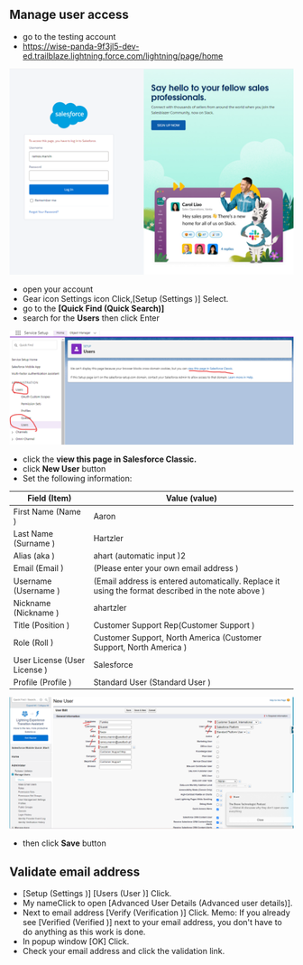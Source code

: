 ## Manage user access

- go to the testing account
- https://wise-panda-9f3jl5-dev-ed.trailblaze.lightning.force.com/lightning/page/home

![Salesforce Organization](../images/salesforce-organization-preparation-for-users/saleforce-1.png "Salesforce Organization")

- open your account
- Gear icon Settings icon Click,[Setup (Settings )] Select.
- go to the **[Quick Find (Quick Search)]** 
- search for the **Users** then click Enter

![Salesforce Organization](../images/customize-your-organization-to-support-new-business-units/customize-organization-1.png "Salesforce Organization")

- click the **view this page in Salesforce Classic.**
- click **New User** button
- Set the following information:

| **Field (Item)**                         | **Value (value)**      |
| ---------------------------------------- | ---------------------- |
| First Name (Name )      | Aaron |
| Last Name (Surname )        | Hartzler                   |
| Alias (aka )  | ahart (automatic input )2                      |
| Email (Email )  | (Please enter your own email address )                      |
| Username (Username )  | (Email address is entered automatically. Replace it using the format described in the note above )                      |
| Nickname (Nickname )  | ahartzler                      |
| Title (Position )  | Customer Support Rep(Customer Support )                      |
| Role (Roll )  | Customer Support, North America (Customer Support, North America )                     |
| User License (User License )  | Salesforce                      |
| Profile (Profile )  | Standard User (Standard User )                      |

![Salesforce Organization](../images/customize-your-organization-to-support-new-business-units/customize-organization-2.png "Salesforce Organization")

- then click **Save** button

## Validate email address

- [Setup (Settings )] [Users (User )] Click.
- My nameClick to open [Advanced User Details (Advanced user details)].
- Next to email address [Verify (Verification )] Click. Memo: If you already see [Verified (Verified )] next to your email address, you don't have to do anything as this work is done.
- In popup window [OK] Click.
- Check your email address and click the validation link.